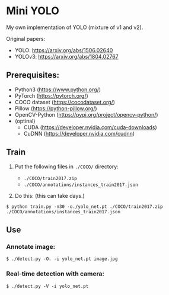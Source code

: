 # Mini YOLO

My own implementation of YOLO (mixture of v1 and v2).

Original papers:
 - YOLO: https://arxiv.org/abs/1506.02640
 - YOLOv3: https://arxiv.org/abs/1804.02767


## Prerequisites:

 - Python3 (https://www.python.org/)
 - PyTorch (https://pytorch.org/)
 - COCO dataset (https://cocodataset.org/)
 - Pillow (https://python-pillow.org/)
 - OpenCV-Python (https://pypi.org/project/opencv-python/)
 - (optinal)
   - CUDA (https://developer.nvidia.com/cuda-downloads)
   - CuDNN (https://developer.nvidia.com/cudnn)


## Train

 1. Put the following files in `./COCO/` directory:
    - `./COCO/train2017.zip`
    - `./COCO/annotations/instances_train2017.json`

 2. Do this:
    (this can take days.)
```
$ python train.py -n30 -o./yolo_net.pt ./COCO/train2017.zip ./COCO/annotations/instances_train2017.json
```


## Use

### Annotate image:

    $ ./detect.py -O. -i yolo_net.pt image.jpg

### Real-time detection with camera:

    $ ./detect.py -V -i yolo_net.pt
